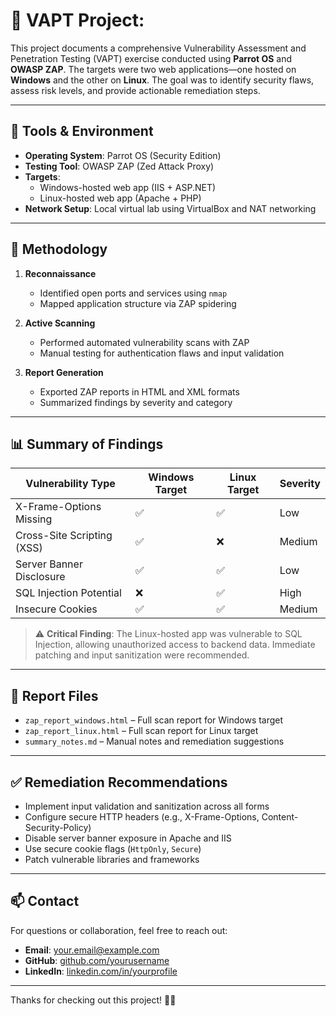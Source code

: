 # 🔐 VAPT Project:   
This project documents a comprehensive Vulnerability Assessment and Penetration Testing (VAPT) exercise conducted using **Parrot OS** and **OWASP ZAP**. The targets were two web applications—one hosted on **Windows** and the other on **Linux**. The goal was to identify security flaws, assess risk levels, and provide actionable remediation steps.

---

## 🧰 Tools & Environment

- **Operating System**: Parrot OS (Security Edition)
- **Testing Tool**: OWASP ZAP (Zed Attack Proxy)
- **Targets**:
  - Windows-hosted web app (IIS + ASP.NET)
  - Linux-hosted web app (Apache + PHP)
- **Network Setup**: Local virtual lab using VirtualBox and NAT networking

---

## 🚀 Methodology

1. **Reconnaissance**
   - Identified open ports and services using `nmap`
   - Mapped application structure via ZAP spidering

2. **Active Scanning**
   - Performed automated vulnerability scans with ZAP
   - Manual testing for authentication flaws and input validation

3. **Report Generation**
   - Exported ZAP reports in HTML and XML formats
   - Summarized findings by severity and category

---

## 📊 Summary of Findings

| Vulnerability Type       | Windows Target | Linux Target | Severity |
|--------------------------|----------------|--------------|----------|
| X-Frame-Options Missing  | ✅              | ✅            | Low      |
| Cross-Site Scripting (XSS) | ✅            | ❌            | Medium   |
| Server Banner Disclosure | ✅              | ✅            | Low      |
| SQL Injection Potential  | ❌              | ✅            | High     |
| Insecure Cookies         | ✅              | ✅            | Medium   |

> ⚠️ **Critical Finding**: The Linux-hosted app was vulnerable to SQL Injection, allowing unauthorized access to backend data. Immediate patching and input sanitization were recommended.

---

## 📁 Report Files

- `zap_report_windows.html` – Full scan report for Windows target  
- `zap_report_linux.html` – Full scan report for Linux target  
- `summary_notes.md` – Manual notes and remediation suggestions

---

## ✅ Remediation Recommendations

- Implement input validation and sanitization across all forms  
- Configure secure HTTP headers (e.g., X-Frame-Options, Content-Security-Policy)  
- Disable server banner exposure in Apache and IIS  
- Use secure cookie flags (`HttpOnly`, `Secure`)  
- Patch vulnerable libraries and frameworks

---

## 📫 Contact

For questions or collaboration, feel free to reach out:

- **Email**: your.email@example.com  
- **GitHub**: [github.com/yourusername](https://github.com/yourusername)  
- **LinkedIn**: [linkedin.com/in/yourprofile](https://linkedin.com/in/yourprofile)

---

Thanks for checking out this project! 🕵️‍♂️
